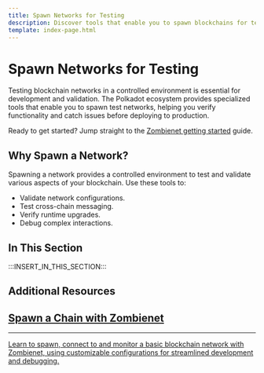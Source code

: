 ```yaml
---
title: Spawn Networks for Testing
description: Discover tools that enable you to spawn blockchains for testing, allowing for debugging, and validation of your blockchain setups in a controlled environment.
template: index-page.html
---
```


# Spawn Networks for Testing

Testing blockchain networks in a controlled environment is essential for development and validation. The Polkadot ecosystem provides specialized tools that enable you to spawn test networks, helping you verify functionality and catch issues before deploying to production.

Ready to get started? Jump straight to the [Zombienet getting started](/develop/toolkit/parachains/spawn-chains/zombienet/get-started/) guide.

## Why Spawn a Network?

Spawning a network provides a controlled environment to test and validate various aspects of your blockchain. Use these tools to:

- Validate network configurations.
- Test cross-chain messaging.
- Verify runtime upgrades.
- Debug complex interactions.

## In This Section

:::INSERT_IN_THIS_SECTION:::

## Additional Resources

<div class="subsection-wrapper">
  <div class="card">
    <a href="/tutorials/polkadot-sdk/testing/spawn-basic-chain/">
      <h2 class="title">Spawn a Chain with Zombienet</h2>
      <hr>
      <p class="description">Learn to spawn, connect to and monitor a basic blockchain network with Zombienet, using customizable configurations for streamlined development and debugging.</p>
    </a>
</div>